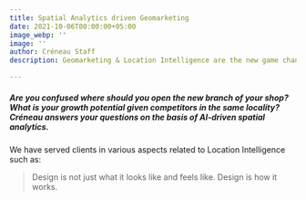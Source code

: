 ```yaml
---
title: Spatial Analytics driven Geomarketing
date: 2021-10-06T00:00:00+05:00
image_webp: ''
image: ''
author: Créneau Staff
description: Geomarketing & Location Intelligence are the new game changers in business.

---
```

##### Are you confused where should you open the new branch of your shop? What is your growth potential given competitors in the same locality? Créneau answers your questions on the basis of AI-driven spatial analytics.

We have served clients in various aspects related to Location Intelligence such as:


> Design is not just what it looks like and feels like. Design is how it works.

